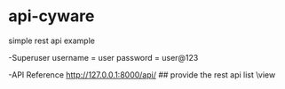 # api-cyware
simple rest api example

-Superuser 
 username = user
 password = user@123
 
 
-API Reference 
  http://127.0.0.1:8000/api/    ## provide the rest api list \view  





